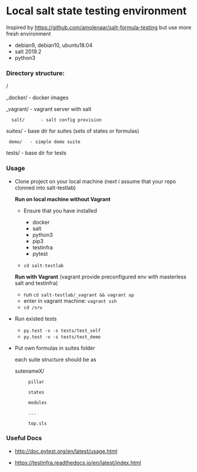 # Local salt state testing environment
Inspired by https://github.com/amolenaar/salt-formula-testing but use more fresh environment
- debian9, debian10, ubuntu18.04
- salt 2019.2
- python3

### Directory structure:

/

  _docker/   - docker images

  _vagrant/  - vagrant server with salt

      salt/      - salt config provision

  suites/    - base dir for suites (sets of states or formulas)

     demo/   - simple demo suite

  tests/     - base dir for tests




### Usage

- Clone project on your local machine (next i assume that your repo clonned into salt-testlab)


  **Run on local machine without Vagrant**
   - Ensure that you have installed 
      - docker
      - salt 
      - python3
      - pip3
      - testinfra
      - pytest

   - `cd salt-testlab`
  
   **Run with Vagrant**
   (vagrant provide preconfigured env with masterless salt and testinfra)

   - run `cd salt-testlab/_vagrant && vagrant up`
   - enter in vagrant machine: `vagrant ssh`
   - `cd /srv`


- Run existed tests 
   - `py.test -v -s tests/test_self`
   - `py.test -v -s tests/test_demo`

- Put own formulas in suites folder 
  
  each suite structure should be as

     sutenameX/

           pillar

           states
           
           modules

           ...
           
           top.sls

    

  
### Useful Docs 

- http://doc.pytest.org/en/latest/usage.html

- https://testinfra.readthedocs.io/en/latest/index.html